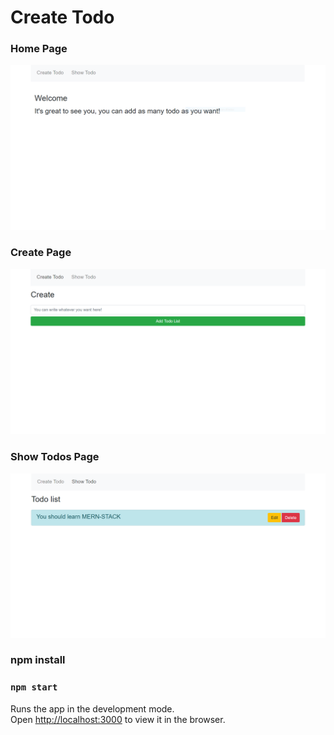 # Create Todo

### Home Page
<p>
    <img src="./project-img/home.png"/>
</p>

### Create Page
<p>
    <img src="./project-img/create.png"/>
</p>

### Show Todos Page
<p>
    <img src="./project-img/show.png"/>
</p>

### npm install
### `npm start`

Runs the app in the development mode.\
Open [http://localhost:3000](http://localhost:3000) to view it in the browser.
